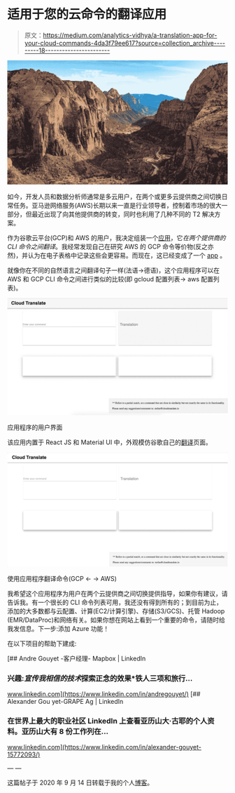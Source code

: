 # 适用于您的云命令的翻译应用

> 原文：<https://medium.com/analytics-vidhya/a-translation-app-for-your-cloud-commands-4da3f79ee617?source=collection_archive---------18----------------------->

![](img/abc25fdecc8c68051316849a03667c3c.png)

如今，开发人员和数据分析师通常是多云用户，在两个或更多云提供商之间切换日常任务。亚马逊网络服务(AWS)长期以来一直是行业领导者，控制着市场的很大一部分，但最近出现了向其他提供商的转变，同时也利用了几种不同的 T2 解决方案。

作为谷歌云平台(GCP)和 AWS 的用户，我决定组装一个[应用](https://cloudtranslate.io/)，它*在两个提供商的 CLI 命令之间翻译*。我经常发现自己在研究 AWS 的 GCP 命令等价物(反之亦然)，并认为在电子表格中记录这些会更容易。而现在，这已经变成了一个 [app](https://cloudtranslate.io/) 。

就像你在不同的自然语言之间翻译句子一样(法语→德语)，这个应用程序可以在 AWS 和 GCP CLI 命令之间进行类似的比较(即 gcloud 配置列表→ aws 配置列表)。

![](img/d51c44e9d983baca0232ba57f642865e.png)

应用程序的用户界面

该应用内置于 React JS 和 Material UI 中，外观模仿谷歌自己的[翻译](https://translate.google.com/)页面。

![](img/2629628715364de988ed2e5cc57fd97f.png)

使用应用程序翻译命令(GCP ← → AWS)

我希望这个应用程序为用户在两个云提供商之间切换提供指导，如果你有建议，请告诉我。有一个很长的 CLI 命令列表可用，我还没有得到所有的；到目前为止，添加的大多数都与云配置、计算(EC2/计算引擎)、存储(S3/GCS)、托管 Hadoop (EMR/DataProc)和网络有关。如果你想在网站上看到一个重要的命令，请随时给我发信息。下一步:添加 Azure 功能！

在以下项目的帮助下建成:

[](https://www.linkedin.com/in/andregouyet/) [## Andre Gouyet -客户经理- Mapbox | LinkedIn

### 兴趣:*宣传我相信的技术*探索正念的效果*铁人三项和旅行…

www.linkedin.com](https://www.linkedin.com/in/andregouyet/) [](https://www.linkedin.com/in/alexander-gouyet-15772093/) [## Alexander Gou yet-GRAPE Ag | LinkedIn

### 在世界上最大的职业社区 LinkedIn 上查看亚历山大·古耶的个人资料。亚历山大有 8 份工作列在…

www.linkedin.com](https://www.linkedin.com/in/alexander-gouyet-15772093/) 

— —

这篇帖子于 2020 年 9 月 14 日转载于我的个人[博客](https://www.dataarchitecting.com/post/a-translation-app-for-your-cloud-commands)。
